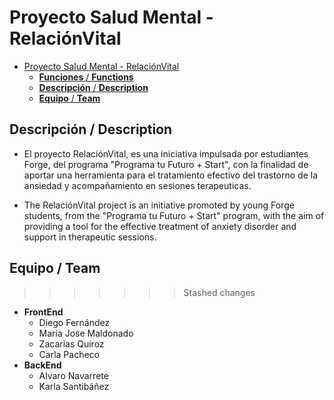 # Proyecto Salud Mental - RelaciónVital 

- [Proyecto Salud Mental - RelaciónVital](#proyecto-salud-mental---relaciónvital)
  - [**Funciones** / **Functions**](#funciones--functions)
  - [**Descripción** / **Description**](#descripción--description)
  - [**Equipo** / **Team**](#equipo--team)



## **Descripción** / **Description**
  - El proyecto RelaciónVital, es una iniciativa impulsada por estudiantes Forge, del programa "Programa tu Futuro + Start", con la finalidad de aportar una herramienta para el tratamiento efectivo del trastorno de la ansiedad y acompañamiento en sesiones terapeuticas.

  - The RelaciónVital project is an initiative promoted by young Forge students, from the "Programa tu Futuro + Start" program, with the aim of providing a tool for the effective treatment of anxiety disorder and support in therapeutic sessions.

##  **Equipo** / **Team**
>>>>>>> Stashed changes
  - **FrontEnd**
    -  Diego Fernández
    -  Maria Jose Maldonado
    -  Zacarias Quiroz
    -  Carla Pacheco
  - **BackEnd**
    -  Alvaro Navarrete
    -  Karla Santibáñez



